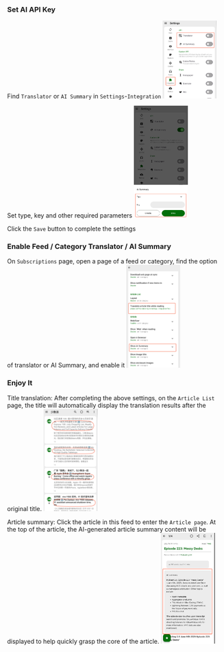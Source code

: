 ### Set AI API Key
Find `Translator` or `AI Summary` in `Settings`-`Integration`
<img src="https://github.com/seazon/FeedMe/blob/main/doc/en/imgs/ai_1.png" width="25%" height="25%" />

Set type, key and other required parameters
<img src="https://github.com/seazon/FeedMe/blob/main/doc/en/imgs/ai_2.png" width="25%" height="25%" />

Click the `Save` button to complete the settings

### Enable Feed / Category Translator / AI Summary
On `Subscriptions` page, open a page of a feed or category, find the option of translator or AI Summary, and enable it
<img src="https://github.com/seazon/FeedMe/blob/main/doc/en/imgs/ai_3.png" width="25%" height="25%" />

### Enjoy It
Title translation: After completing the above settings, on the `Article List` page, the title will automatically display the translation results after the original title.
<img src="https://github.com/seazon/FeedMe/blob/main/doc/en/imgs/ai_4.png" width="25%" height="25%" />

Article summary: Click the article in this feed to enter the `Article page`. At the top of the article, the AI-generated article summary content will be displayed to help quickly grasp the core of the article.
<img src="https://github.com/seazon/FeedMe/blob/main/doc/en/imgs/ai_5.png" width="25%" height="25%" />